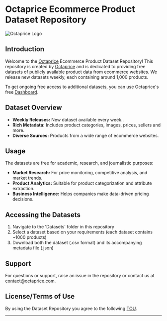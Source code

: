 # Octaprice Ecommerce Product Dataset Repository

![Octaprice Logo ](https://octaprice-assets.s3.us-east-1.amazonaws.com/LOGO_V2_PRETO_fundo+transparente.png)

## Introduction

Welcome to the [Octaprice](https://octaprice.com) Ecommerce Product Dataset Repository! This repository is created by [Octaprice](https://octaprice.com) and is dedicated to providing free datasets of publicly available product data from ecommerce websites. We release new datasets weekly, each containing around 1,000 products.

To get ongoing free access to additional datasets, you can use Octaprice's free [Dashboard](https://octaprice.com).

## Dataset Overview

- **Weekly Releases:** New dataset available every week..
- **Rich Metadata:** Includes product categories, images, prices, sellers and more.
- **Diverse Sources:** Products from a wide range of ecommerce websites.

## Usage

The datasets are free for academic, research, and journalistic purposes:

- **Market Research:** For price monitoring, competitive analysis, and market trends.
- **Product Analytics:** Suitable for product categorization and attribute extraction.
- **Business Intelligence:** Helps companies make data-driven pricing decisions.

## Accessing the Datasets

1. Navigate to the 'Datasets' folder in this repository
2. Select a dataset based on your requirements (each dataset contains ~1000 products)
3. Download both the dataset (.csv format) and its accompanying metadata file (.json)

## Support

For questions or support, raise an issue in the repository or contact us at [contact@octaprice.com](mailto:contact@octaprice.com).

## License/Terms of Use 

By using the Dataset Repository you agree to the following [TOU](https://github.com/octaprice/ecommerce-product-datasets/blob/master/tou.MD).

---
